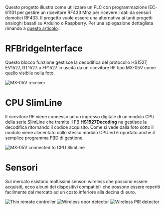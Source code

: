 Questo progetto illustra come utilizzare un PLC con programmazione IEC-61131 per gestire un ricevitore RF433 Mhz per ricevere i dati da sensori domotici RF433. Il progetto vuole essere una alternativa ai tanti progetti analoghi basati su Arduino o Raspberry. Per una spiegazione dettagliata rimando a [questo articolo](https://support.elsist.biz/articoli/gestione-domotica-con-sensori-in-rf433/).

# RFBridgeInterface

Questo blocco funzione gestisce la decodifica del protocollo HS1527, EV1527, RT1527 o FP1527 in uscita da un ricevitore RF tipo MX-05V come quello visibile nella foto.

![MX-05V receiver](https://github.com/ElsistWebmaster/Home-automation-RF433/blob/master/Images/MX-05V-RF-Receiver.jpg?raw=true)

# CPU SlimLine

Il ricevitore RF viene connesso ad un ingresso digitale di un modulo CPU della serie SlimLine che tramite il FB **HS1527Decoding** ne gestisce la decodifica ritornando il codice acquisito. Come si vede dalla foto sotto il modulo viene alimentato dallo stesso modulo CPU ed è riportato anche il semplice programma FBD di gestione.

![MX-05V connected to CPU SlimLine](https://github.com/ElsistWebmaster/Home-automation-RF433/blob/master/Images/MX-05V-RF-To-CPU.jpg?raw=true)

# Sensori

Sul mercato esistono moltissimi sensori wireless che possono essere acquisiti, ecco alcuni dei dispositivi compatibili che possono essere reperiti facilmente dal mercato ad un costo inferiore alla decina di euro.

![Thin remote controller](https://github.com/ElsistWebmaster/Home-automation-RF433/blob/master/Images/Thin-Remote-Controller.jpg?raw=true)
![Wireless door detector](https://github.com/ElsistWebmaster/Home-automation-RF433/blob/master/Images/CD100S-Door-Detector.jpg?raw=true)
![Wireless PIR detector](https://github.com/ElsistWebmaster/Home-automation-RF433/blob/master/Images/CT60-PIR-Sensor.jpg?raw=true)

